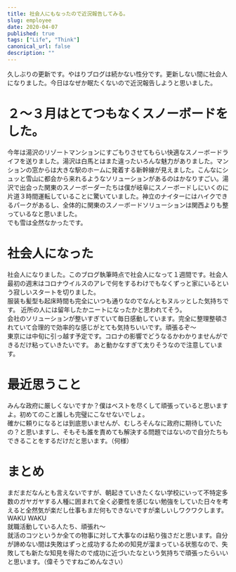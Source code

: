 ```yaml
---
title: 社会人にもなったので近況報告してみる。
slug: employee
date: 2020-04-07
published: true
tags: ["Life", "Think"]
canonical_url: false
description: ""
---
```


久しぶりの更新です。やはりブログは続かない性分です。更新しない間に社会人になりました。今日はなぜか眠たくないので近況報告しようと思いました。

# ２〜３月はとてつもなくスノーボードをした。

今年は湯沢のリゾートマンションにすごもりさせてもらい快適なスノーボードライフを送りました。湯沢は白馬とはまた違ったいろんな魅力がありました。マンションの窓からは大きな駅のホームに発着する新幹線が見えました。こんなにシュッと雪山に都会から来れるようなソリューションがあるのはかなりすごい。湯沢で出会った関東のスノーボーダーたちは僕が岐阜にスノーボードしにいくのに片道３時間運転していることに驚いていました。神立のナイターにはハイクできるパークがあるし、全体的に関東のスノーボードソリューションは関西よりも整っているなと思いました。  
でも雪は全然なかったです。

# 社会人になった

社会人になりました。このブログ執筆時点で社会人になって１週間です。社会人最初の週末はコロナウイルスのアレで何をするわけでもなくずっと家にいるという寂しいスタートを切りました。  
服装も髪型も起床時間も完全にいつも通りなのでなんともヌルッとした気持ちです。 近所の人には留年したかニートになったかと思われてそう。  
会社のソリューションが整いすぎていて毎日感動しています。完全に整理整頓されていて合理的で効率的な感じがとても気持ちいいです。頑張るぞ〜  
東京には中旬に引っ越す予定です。コロナの影響でどうなるかわかりませんができるだけ粘っていきたいです。
あと動かなすぎて太りそうなので注意しています。

# 最近思うこと

みんな政府に厳しくないですか？僕はベストを尽くして頑張っていると思いますよ。初めてのこと誰しも完璧にこなせないでしょ。  
確かに頼りになるとは到底思いませんが、むしろそんなに政府に期待していたの？と思いますし、そもそも誰を責めても解決する問題ではないので自分たちもできることをするだけだと思います。（何様）

# まとめ

まだまだなんとも言えないですが、朝起きていきたくない学校にいって不特定多数のガヤガヤする人種に囲まれて全く必要性を感じない勉強をしていた日々を考えると全然気が楽だし仕事もまだ何もできないですが楽しいしワクワクします。WAKU WAKU  
就職活動している人たち、頑張れ〜  
就活のコツというか全ての物事に対して大事なのは粘り強さだと思います。自分が諦めない間は失敗はずっと成功するための知見が溜まっている状態なので、失敗しても新たな知見を得たので成功に近づいたなという気持ちで頑張ったらいいと思います。（偉そうですねごめんなさい）
